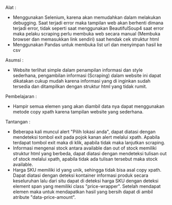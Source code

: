 Alat :
- Menggunakan Selenium, karena akan memudahkan dalam melakukan debugging. Saat terjadi error maka tampilan web akan berhenti dimana terjadi error, tidak seperti saat menggunakan BeautifulSoup4 saat error maka pelaku scraping perlu membuka web secara manual (Membuka browser dan memasukkan link sendiri) saat hendak cek struktur html
- Menggunakan Pandas untuk membuka list url dan menyimpan hasil ke csv

Asumsi :
- Website terlihat simple dalam penampilan informasi dan style sederhana, pengambilan informasi (Scraping) dalam website ini dapat dikatakan cukup mudah karena informasi yang di inginkan sudah tersedia dan ditampilkan dengan struktur html yang tidak rumit.

Pembelajaran :
- Hampir semua elemen yang akan diambil data nya dapat menggunakan metode copy xpath karena tampilan website yang sederhana.

Tantangan :
- Beberapa kali muncul alert "Pilih lokasi anda", dapat diatasi dengan mendeteksi tombol exit pada pojok kanan alert melalui xpath. Apabila terdapat tombol exit maka di klik, apabila tidak maka lanjutkan scraping.
- Informasi mengenai stock antara available dan out of stock memiliki struktur html yang berbeda, dapat diatasi dengan mendeteksi tulisan out of stock melalui xpath, apabila tidak ada tulisan tersebut maka stock available.
- Harga SKU memiliki id yang unik, sehingga tidak bisa asal copy xpath. Dapat diatasi dengan deteksi kontainer informasi produk secara keseluruhan lalu dari situ dapat di deteksi harga SKU dengan deteksi element span yang memiliki class "price-wrapper". Setelah mendapat elemen maka untuk mendapatkan hasil yang bersih dapat di ambil atribute "data-price-amount".